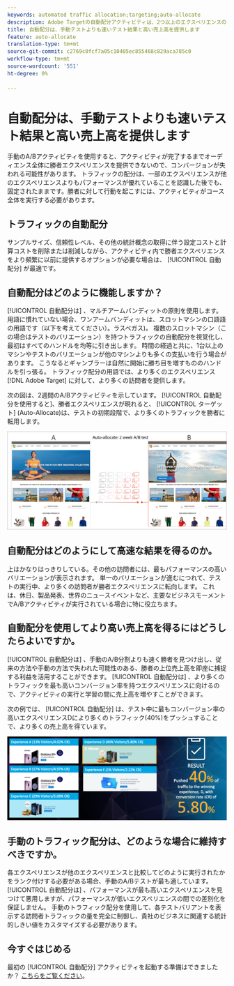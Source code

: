 ```yaml
---
keywords: automated traffic allocation;targeting;auto-allocate
description: Adobe Targetの自動配分アクティビティは、2つ以上のエクスペリエンスのうちの勝者を識別し、テストの実行と学習を続ける間に、より多くのトラフィックを勝者に自動的に再配分して、コンバージョンを増やします。
title: 自動配分は、手動テストよりも速いテスト結果と高い売上高を提供します
feature: auto-allocate
translation-type: tm+mt
source-git-commit: c2769c0fcf7a05c10405ec855468c829aca785c0
workflow-type: tm+mt
source-wordcount: '551'
ht-degree: 0%

---
```



# 自動配分は、手動テストよりも速いテスト結果と高い売上高を提供します

手動のA/Bアクティビティを使用すると、アクティビティが完了するまでオーディエンス全体に勝者エクスペリエンスを提供できないので、コンバージョンが失われる可能性があります。 トラフィックの配分は、一部のエクスペリエンスが他のエクスペリエンスよりもパフォーマンスが優れていることを認識した後でも、固定されたままです。勝者に対して行動を起こすには、アクティビティがコース全体を実行する必要があります。

## トラフィックの自動配分

サンプルサイズ、信頼性レベル、その他の統計概念の取得に伴う設定コストと計算コストを削除または削減しながら、アクティビティ内で勝者エクスペリエンスをより頻繁に以前に提供するオプションが必要な場合は、 [!UICONTROL 自動配分] が最適です。

## 自動配分はどのように機能しますか？

[!UICONTROL 自動配分は] 、マルチアームバンディットの原則を使用します。 用語に慣れていない場合、ワンアームバンディットは、スロットマシンの口語語の用語です（以下を考えてください）。ラスベガス)。 複数のスロットマシン（この場合はテストのバリエーション）を持つトラフィックの自動配分を視覚化し、最初はすべてのハンドルを均等に引き出します。 時間の経過と共に、1台以上のマシンやテストのバリエーションが他のマシンよりも多くの支払いを行う場合があります。 こうなるとギャンブラーは自然に開始に勝ち目を増すもののハンドルを引っ張る。 トラフィック配分の用語では、より多くのエクスペリエンス [!DNL Adobe Target] に対して、より多くの訪問者を提供します。

次の図は、2週間のA/Bアクティビティを示しています。 [!UICONTROL 自動配分を使用すると]、勝者エクスペリエンスが現れると、 [!UICONTROL ターゲット] (Auto-Allocate)は、テストの初期段階で、より多くのトラフィックを勝者に転用します。

![自動配分の図](/help/c-activities/automated-traffic-allocation/assets/Auto-Allocate-test.png)

## 自動配分はどのようにして高速な結果を得るのか。

上はかなりはっきりしている。その他の訪問者には、最もパフォーマンスの高いバリエーションが表示されます。 単一のバリエーションが進むにつれて、テストの実行中、より多くの訪問者が勝者エクスペリエンスに転向します。 これは、休日、製品発表、世界のニュースイベントなど、主要なビジネスモーメントでA/Bアクティビティが実行されている場合に特に役立ちます。

## 自動配分を使用してより高い売上高を得るにはどうしたらよいですか。

[!UICONTROL 自動配分は] 、手動のA/B分割よりも速く勝者を見つけ出し、従来の方法や手動の方法で失われた可能性のある、勝者の上位売上高を即座に捕捉する利益を活用することができます。 [!UICONTROL 自動配分は] 、より多くのトラフィックを最も高いコンバージョン率を持つエクスペリエンスに向けるので、アクティビティの実行と学習の間に売上高を増やすことができます。

次の例では、 [!UICONTROL 自動配分] は、テスト中に最もコンバージョン率の高いエクスペリエンスDにより多くのトラフィック(40%)をプッシュすることで、より多くの売上高を得ています。

![自動配分は高い売上高を示す](/help/c-activities/automated-traffic-allocation/assets/five-experiences.png)

## 手動のトラフィック配分は、どのような場合に維持すべきですか。

各エクスペリエンスが他のエクスペリエンスと比較してどのように実行されたかをランク付けする必要がある場合、手動のA/Bテストが最も適しています。 [!UICONTROL 自動配分は] 、パフォーマンスが最も高いエクスペリエンスを見つけて悪用しますが、パフォーマンスが低いエクスペリエンスの間での差別化を保証しません。 手動のトラフィック配分を使用して、各テストバリアントを表示する訪問者トラフィックの量を完全に制御し、貴社のビジネスに関連する統計的しきい値をカスタマイズする必要があります。

## 今すぐはじめる

最初の [!UICONTROL 自動配分] アクティビティを起動する準備はできましたか？ [こちらをご覧ください](/help/c-activities/automated-traffic-allocation/automated-traffic-allocation.md)。

